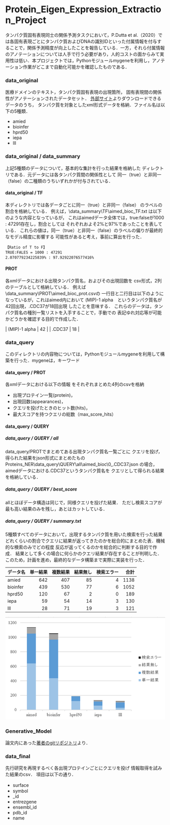 # Protein_Eigen_Expression_Extraction_Project
タンパク質固有表現同士の関係予測タスクにおいて，P.Dutta et al.（2020）では各固有表現ごとにタンパク質およびDNAの識別IDといった付属情報を付与することで，関係予測精度が向上したことを報告している．一方，それら付属情報のアノテーションについては人手で行う必要があり，人的コストの面からみて実用性は低い．本プロジェクトでは，Pythonモジュールmygeneを利用し，アノテーション作業がどこまで自動化可能かを確認したものである．

### data_original
医療ドメインのテキスト，タンパク質固有表現の出現箇所，
固有表現間の関係性がアノテーションされたデータセット．
[外部サイト](http://corpora.informatik.hu-berlin.de/)よりダウンロードできるデータのうち，
タンパク質を対象としたxml形式データを格納．ファイル名は以下の5種類．


+ amied
+ bioinfer
+ hprd50
+ iepa
+ lll 


### data_original / data_summary
上記5種類のデータについて，基本的な集計を行った結果を格納した
ディレクトリである．元データには各タンパク質間の関係性として
同一（true）と非同一（false）の二種類のうちいずれかが付与されている．
	
#### data_original / TF
本ディレクトリでは各データごとに同一（true）と非同一（false）
のラベルの割合を格納している．
例えば，\data_summary\TF\aimed_bioc_TF.txt は以下のような内容となっているが，
これはaimedデータ全体では，true:falseが1000 : 47291存在し，割合としては
それぞれおよそ2%と97%であったことを表している．
これらの値は，同一（true）と非同一（false）のラベルの偏りが最終的なモデル精度に影響する
可能性があると考え，事前に算出を行った．
	
```
【Ratio of T to F】
TRUE:FALES = 1000 : 47291
2.070779234225839% : 97.92922076577416%
```



#### PROT
各xmlデータにおける出現タンパク質名，およびその出現回数を
csv形式，2列のテーブルとして格納している．
例えば\data_summary\PROT\aimed_bioc_prot.csvの
一行目と二行目は以下のようになっているが，これはaimed内において
(MIP)-1 alpha　というタンパク質名が42回出現，.CDC37が18回出現
したことを意味する．
これらのデータは，タンパク質名の種別一覧リストを入手することで，手動での
表記ゆれ対応等が可能かどうかを確認する目的で作成した．

| (MIP)-1 alpha      | 42      | 
| .CDC37      | 18       |


### data_query
このディレクトリの内容物については，Pythonモジュールmygeneを利用して構築を行った．mygeneは，キーワード
#### data_query / PROT
各xmlデータにおける以下の情報
をそれぞれまとめた4列のcsvを格納

+ 出現プロテイン一覧(protein)，
+ 出現回数(appearances)，
+ クエリを投げたときのヒット数(hits)，
+ 最大スコアを持つクエリの総数（max_score_hits）

#### data_query / QUERY
##### data_query / QUERY / all
data_query/PROTでまとめてある出現タンパク質名一覧ごとに
クエリを投げ，得られた結果をjson形式にまとめたもの
Proteins_NER\data_query\QUERY\all\aimed_bioc\0_.CDC37.json
の場合，aimedデータにおける.CDC37というタンパク質名を
クエリとして得られる結果を格納している．

##### data_query / QUERY / best_score
allとほぼデータ構造は同じで，同様クエリを投げた結果．
ただし検索スコアが最も高い結果のみを残し，あとはカットしている．

##### data_query / QUERY / summary.txt

5種類すべてのデータにおいて，出現するタンパク質を用いた検索を行った結果
どれくらいの割合でクエリに結果が返ってきたのかを総合的にまとめた表．機械的な検索のみでどの程度
反応が返ってくるのかを総合的に判断する目的で作成．
結果として多くの場合に何らかのクエリ結果が存在することが判明した．
このため，計画を進め，最終的なデータ構築まで実際に実装を行った．


| データ名 | 単一結果 | 複数結果 | 結果無し | 検索エラー | 合計 | 
| -------- | -------: | -------: | -------: | ---------: | ---: | 
| amied    | 642      | 407      | 85       | 4          | 1138 | 
| bioinfer | 439      | 530      | 77       | 6          | 1052 | 
| hprd50   | 120      | 67       | 2        | 0          | 189  | 
| iepa     | 59       | 54       | 14       | 3          | 130  | 
| lll      | 28       | 71       | 19       | 3          | 121  | 

![可視化グラフ](https://github.com/TRMT-Yuka/Protein_Named_Entity_Recognition_Project/blob/main/README_img/bar_graph_1.png)


### Generative_Model
論文内にあった[著者のgitリポジトリ](https://github.com/duttaprat/PPI_Generative)より．

### data_final
先行研究を再現するべく各出現プロテインごとにクエリを投げ
情報取得を試みた結果のcsv．
項目は以下の通り．

+ surface　
+ symbol
+ _id
+ entrezgene
+ ensembl_id
+ pdb_id
+ name
	



